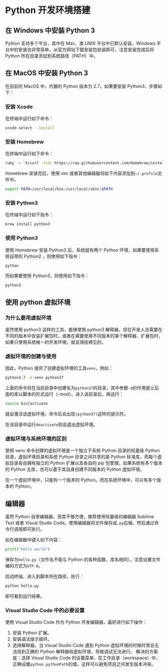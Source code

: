 # Python 开发环境搭建

## 在 Windows 中安装 Python 3

Python 支持多个平台，其中在 Mac、类 UNIX 平台中已默认安装，Windows 平台中的安装也非常简单，从官方网站下载安装包安装即可，注意安装完成后将 Python 所在目录添加到系统路径（PATH）中。

## 在 MacOS 中安装 Python 3

在目前的 MacOS 中，内置的 Python 版本为 2.7。如果要安装 Python3，步骤如下：

### 安装 Xcode

在终端中运行如下命令：

```bash
xcode-select --install
```

### 安装 Homebrew

在终端中运行如下命令：

```bash
ruby -e "$(curl -fsSL https://raw.githubusercontent.com/Homebrew/install/master/install)"
```

Homebrew 安装完后，使用 vim 或者其他编辑器将如下内容添加到`~/.profile`文件中。

```bash
export PATH=/usr/local/bin:/usr/local/sbin:$PATH
```

### 安装 Python3

在终端中运行如下指令：

```bash
brew install python3
```

### 使用 Python3

使用 Homebrew 安装 Python3 后，系统就有两个 Python 环境，如果要使用系统自带的 Python2
，则使用如下指令：

```bash
python
```

而如果要使用 Python3，则使用如下指令：

```bash
python3
```

## 使用 python 虚拟环境

### 为什么要用虚拟环境

虽然使用 python3 这样的工具，能够使用 python3 解释器，但在开发人员需要在不同的版本中安装扩展包时，或者在需要使用不同版本的某个解释器、扩展包时，如果只使用系统唯一的开发环境，就显得捉襟见肘。

### 虚拟环境的创建与使用

因此，Python 提供了创建虚拟环境的工具`venv`，例如：

```bash
python3.7 -m venv python37
```

上面的命令将在当前目录中创建名为`python37`的目录，其中参数`-m`的作用是让后面的库以脚本的形式运行（-mod）。进入该目录后，再运行：

```bash
source bin/activate
```

就会激活该虚拟环境，命令后会出现`(python37)`这样的提示符。

在该目录中运行`deactivate`则会退出虚拟环境。

### 虚拟环境与系统环境的区别

使用 venv 命令创建的虚拟环境是一个独立于系统 Python 目录的轻量级 Python 目录，虚拟环境目录和系统 Python 目录之间共享的是 Python 标准库，而每个虚拟目录各自拥有独立的 Python 扩展以及各自的 pip 包管理，如果系统有多个版本的 Python 主库，也可以基于其自身创建不同版本的 Python 虚拟环境。

在一个虚拟环境中，只能有一个版本的 Python。而在系统环境中，可以有多个版本的 Pyhton。

## 编辑器

虽然 Python 自带编辑器，但其不够方便，推荐使用轻量级的编辑器 Sublime Text 或者 Visual Studio Code。使用编辑器将文件保存成`.py`后缀，然后通过命令行调用即可执行。

如在编辑器中键入如下内容：

```python
print("hello world")
```

保存为`hello.py`（文件名不能与 Python 的各种函数、库名相同），注意设置文件编码方式为`UTF-8`。

启动终端，进入到脚本所在路径，执行：

```bash
python hello.py
```

即可看到运行结果。

### Visual Studio Code 中的必要设置

使用 Visual Studio Code 作为 Python 开发编辑器，最好进行如下操作：

1. 安装 Python 扩展。
1. 安装语法提示插件。
1. 选择解释器。当 Visual Studio Code 遇到 Python 虚拟环境的时候时常会无法找到正确的 Python 解释器和虚拟环境，导致调试无法进行。
   解决的方案是：选择 Visual Studio Code 的设置菜单，在工作目录（workspace）中，正确设置`python.pythonPath`的值，这样可以避免项目之间发生版本冲突。

